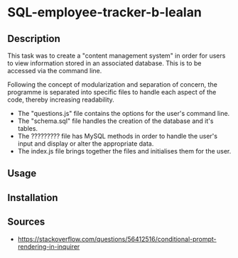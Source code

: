 # SQL-employee-tracker-b-lealan

## Description

This task was to create a "content management system" in order for users to view information stored in an associated database. This is to be accessed via the command line.

Following the concept of modularization and separation of concern, the programme is separated into specific files to handle each aspect of the code, thereby increasing readability. 
- The "questions.js" file contains the options for the user's command line.
- The "schema.sql" file handles the creation of the database and it's tables.
- The ????????? file has MySQL methods in order to handle the user's input and display or alter the appropriate data.
- The index.js file brings together the files and initialises them for the user. 


## Usage

## Installation

## Sources
- https://stackoverflow.com/questions/56412516/conditional-prompt-rendering-in-inquirer